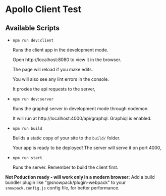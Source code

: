 # Apollo Client Test

## Available Scripts

- `npm run dev:client`

  Runs the client app in the development mode.

  Open http://localhost:8080 to view it in the browser.

  The page will reload if you make edits.

  You will also see any lint errors in the console.

  It proxies the api requests to the server,

- `npm run dev:server`

  Runs the graphql server in development mode through nodemon.

  It will run at http://localhost:4000/api/graphql. Graphiql is enabled.

- `npm run build`

  Builds a static copy of your site to the `build/` folder.

  Your app is ready to be deployed! The server will serve it on port 4000,

- `npm run start`

  Runs the server. Remember to build the client first.

**Not Poduction ready - will work only in a modern browser:** Add a build bundler plugin like "@snowpack/plugin-webpack" to your `snowpack.config.js` config file, for better performance.
